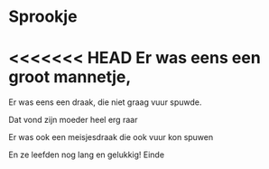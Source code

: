 # Sprookje

<<<<<<< HEAD
Er was eens
een groot mannetje,
=======
Er was eens een draak, die niet graag vuur spuwde.

Dat vond zijn moeder heel erg raar

Er was ook een meisjesdraak die ook vuur kon spuwen

En ze leefden nog lang en gelukkig!
Einde